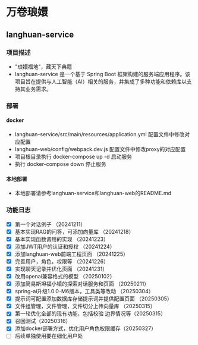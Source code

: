 # 万卷琅嬛

## langhuan-service

### 项目描述

- "琅嬛福地"，藏天下典籍
- langhuan-service 是一个基于 Spring Boot 框架构建的服务端应用程序。该项目旨在提供与人工智能（AI）相关的服务，并集成了多种功能和依赖库以支持其业务需求。

### 部署
#### docker
- langhuan-service/src/main/resources/application.yml 配置文件中修改对应配置
- langhuan-web/config/webpack.dev.js 配置文件中修改proxy的对应配置
- 项目根目录执行 docker-compose up -d 启动服务
- 执行 docker-compose down 停止服务
#### 本地部署
- 本地部署请参考langhuan-service和langhuan-web的README.md

### 功能日志

- [x] 第一个对话例子 （20241211）
- [x] 基本实现RAG的问答，可添加向量库 （20241218）
- [x] 基本实现函数调用的实现 （20241223）
- [x] 添加JWT用户的认证和授权 （20241224）
- [x] 添加langhuan-web前端工程页面 （20241225）
- [x] 完善用户，角色，权限等 （20241226）
- [x] 实现聊天记录并优化页面 （20241231）
- [x] 改用openai兼容格式的模型 （20250102）
- [x] 添加简易斯坦福小镇的探索对话服务和页面 （20250211）
- [x] spring-ai升级1.0.0-M6版本，工具类等改动 （20250304）
- [x] 提示词可配置添加数据库存储提示词并提供配置页面 （20250305）
- [x] 文件组管理，文件管理，文件切分上传向量库 （20250315）
- [x] 第一轮优化全部的现有功能，包括校验 边界情况等（20250315）
- [x] 召回测试（20250316）
- [x] 添加docker部署方式，优化用户角色权限缓存（20250327）
- [ ] 后续单独使用要在细化用户处